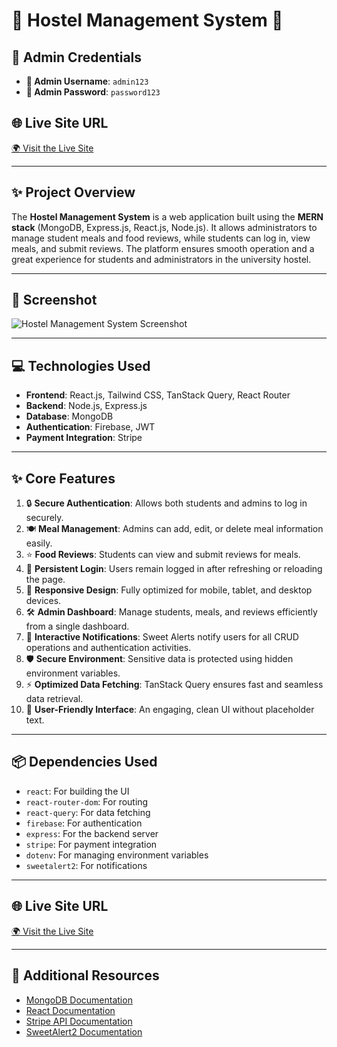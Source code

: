 # 🌟 Hostel Management System 🌟

## 🔐 Admin Credentials
- **👤 Admin Username**: `admin123`  
- **🔑 Admin Password**: `password123`

## 🌐 Live Site URL
[🌍 Visit the Live Site](https://hostel-management-32.web.app)

---

## ✨ Project Overview
The **Hostel Management System** is a web application built using the **MERN stack** (MongoDB, Express.js, React.js, Node.js). It allows administrators to manage student meals and food reviews, while students can log in, view meals, and submit reviews. The platform ensures smooth operation and a great experience for students and administrators in the university hostel.

---

## 📸 Screenshot
![Hostel Management System Screenshot](link_to_screenshot)

---

## 💻 Technologies Used
- **Frontend**: React.js, Tailwind CSS, TanStack Query, React Router
- **Backend**: Node.js, Express.js
- **Database**: MongoDB
- **Authentication**: Firebase, JWT
- **Payment Integration**: Stripe

---

## ✨ Core Features
1. 🔒 **Secure Authentication**: Allows both students and admins to log in securely.  
2. 🍽️ **Meal Management**: Admins can add, edit, or delete meal information easily.  
3. ⭐ **Food Reviews**: Students can view and submit reviews for meals.  
4. 🔄 **Persistent Login**: Users remain logged in after refreshing or reloading the page.  
5. 📱 **Responsive Design**: Fully optimized for mobile, tablet, and desktop devices.  
6. 🛠️ **Admin Dashboard**: Manage students, meals, and reviews efficiently from a single dashboard.  
7. 📢 **Interactive Notifications**: Sweet Alerts notify users for all CRUD operations and authentication activities.  
8. 🛡️ **Secure Environment**: Sensitive data is protected using hidden environment variables.  
9. ⚡ **Optimized Data Fetching**: TanStack Query ensures fast and seamless data retrieval.  
10. 🎨 **User-Friendly Interface**: An engaging, clean UI without placeholder text.

---

## 📦 Dependencies Used
- `react`: For building the UI
- `react-router-dom`: For routing
- `react-query`: For data fetching
- `firebase`: For authentication
- `express`: For the backend server
- `stripe`: For payment integration
- `dotenv`: For managing environment variables
- `sweetalert2`: For notifications

---

## 🌐 Live Site URL
[🌍 Visit the Live Site](https://hostel-management-32.web.app/)

---

## 🔗 Additional Resources
- [MongoDB Documentation](https://www.mongodb.com/docs)
- [React Documentation](https://reactjs.org/docs/getting-started.html)
- [Stripe API Documentation](https://stripe.com/docs/api)
- [SweetAlert2 Documentation](https://sweetalert2.github.io/)
